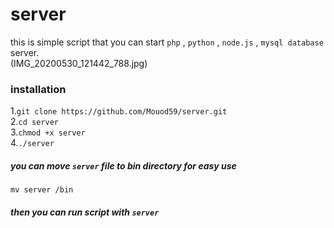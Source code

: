 # server
this is simple script that you can start `php` , `python` , `node.js` , `mysql database` server.  
(IMG_20200530_121442_788.jpg)
### installation
1.`git clone https://github.com/Mouod59/server.git`  
2.`cd server`  
3.`chmod +x server`  
4.`./server`  
##### you can move `server` file to bin directory for easy use
`mv server /bin`
##### then you can run script with `server`
